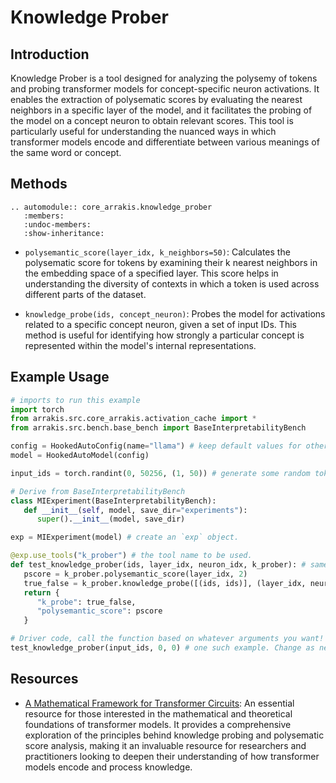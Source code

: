 # Knowledge Prober

## Introduction

Knowledge Prober is a tool designed for analyzing the polysemy of tokens and probing transformer models for concept-specific neuron activations. It enables the extraction of polysematic scores by evaluating the nearest neighbors in a specific layer of the model, and it facilitates the probing of the model on a concept neuron to obtain relevant scores. This tool is particularly useful for understanding the nuanced ways in which transformer models encode and differentiate between various meanings of the same word or concept.

## Methods

```{eval-rst}  
.. automodule:: core_arrakis.knowledge_prober
   :members:
   :undoc-members:
   :show-inheritance:
```

- `polysemantic_score(layer_idx, k_neighbors=50)`: Calculates the polysematic score for tokens by examining their k nearest neighbors in the embedding space of a specified layer. This score helps in understanding the diversity of contexts in which a token is used across different parts of the dataset.

- `knowledge_probe(ids, concept_neuron)`: Probes the model for activations related to a specific concept neuron, given a set of input IDs. This method is useful for identifying how strongly a particular concept is represented within the model's internal representations.

## Example Usage

```python
# imports to run this example
import torch
from arrakis.src.core_arrakis.activation_cache import *
from arrakis.src.bench.base_bench import BaseInterpretabilityBench

config = HookedAutoConfig(name="llama") # keep default values for other args
model = HookedAutoModel(config)

input_ids = torch.randint(0, 50256, (1, 50)) # generate some random tokens(replace with your ids)

# Derive from BaseInterpretabilityBench
class MIExperiment(BaseInterpretabilityBench):
   def __init__(self, model, save_dir="experiments"):
      super().__init__(model, save_dir)

exp = MIExperiment(model) # create an `exp` object.

@exp.use_tools("k_prober") # the tool name to be used.
def test_knowledge_prober(ids, layer_idx, neuron_idx, k_prober): # same as tool name, one extra arg is passed.
   pscore = k_prober.polysemantic_score(layer_idx, 2)
   true_false = k_prober.knowledge_probe([(ids, ids)], (layer_idx, neuron_idx))
   return {
      "k_probe": true_false,
      "polysemantic_score": pscore
   }

# Driver code, call the function based on whatever arguments you want!
test_knowledge_prober(input_ids, 0, 0) # one such example. Change as needed!
```

## Resources

- [A Mathematical Framework for Transformer Circuits](https://transformer-circuits.pub/2021/framework/index.html): An essential resource for those interested in the mathematical and theoretical foundations of transformer models. It provides a comprehensive exploration of the principles behind knowledge probing and polysematic score analysis, making it an invaluable resource for researchers and practitioners looking to deepen their understanding of how transformer models encode and process knowledge.